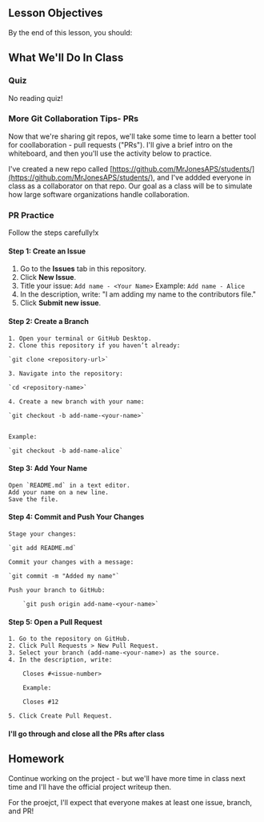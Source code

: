## Lesson Objectives
By the end of this lesson, you should:


## What We'll Do In Class

### Quiz
No reading quiz!


### More Git Collaboration Tips- PRs

Now that we're sharing git repos, we'll take some time to learn a better tool for
coollaboration - pull requests ("PRs"). I'll give a brief intro on the whiteboard,
and then you'll use the activity below to practice.

I've created a new repo called [https://github.com/MrJonesAPS/students/](https://github.com/MrJonesAPS/students/), and I've addded everyone in class as a collaborator
on that repo. Our goal as a class will be to simulate how large software organizations
handle collaboration.

### PR Practice
Follow the steps carefully!x

#### **Step 1: Create an Issue**
1. Go to the **Issues** tab in this repository.
2. Click **New Issue**.
3. Title your issue: `Add name - <Your Name>` Example: `Add name - Alice`
4. In the description, write:  "I am adding my name to the contributors file."
5. Click **Submit new issue**.


#### **Step 2: Create a Branch**
    1. Open your terminal or GitHub Desktop.
    2. Clone this repository if you haven’t already:

    `git clone <repository-url>`

    3. Navigate into the repository:

    `cd <repository-name>`

    4. Create a new branch with your name:

    `git checkout -b add-name-<your-name>`


    Example:

    `git checkout -b add-name-alice`

#### Step 3: Add Your Name

    Open `README.md` in a text editor.
    Add your name on a new line.
    Save the file.

#### Step 4: Commit and Push Your Changes

    Stage your changes:

    `git add README.md`

    Commit your changes with a message:

    `git commit -m "Added my name"`

    Push your branch to GitHub:

        `git push origin add-name-<your-name>`

#### Step 5: Open a Pull Request

    1. Go to the repository on GitHub.
    2. Click Pull Requests > New Pull Request.
    3. Select your branch (add-name-<your-name>) as the source.
    4. In the description, write:

        Closes #<issue-number>

        Example:

        Closes #12

    5. Click Create Pull Request.


#### I'll go through and close all the PRs after class


## Homework


Continue working on the project - but we'll have more time in class next time
and I'll have the official project writeup then.

For the proejct, I'll expect that everyone makes at least one issue, branch,
and PR!

